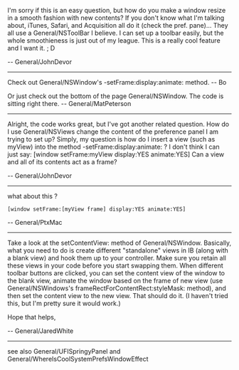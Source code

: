 I'm sorry if this is an easy question, but how do you make a window resize in a smooth fashion with new contents? If you don't know what I'm talking about, iTunes, Safari, and Acquisition all do it (check the pref. pane)... They all use a General/NSToolBar I believe. I can set up a toolbar easily, but the whole smoothieness is just out of my league. This is a really cool feature and I want it.  ; D

-- General/JohnDevor

----

Check out General/NSWindow's -setFrame:display:animate: method.  -- Bo

Or just check out the bottom of the page General/NSWindow. The code is sitting right there. -- General/MatPeterson

----

Alright, the code works great, but I've got another related question. How do I use General/NSViews change the content of the preference panel I am trying to set up? Simply, my question is how do I insert a view (such as myView) into the method -setFrame:display:animate: ? I don't think I can just say: 
    [window setFrame:myView display:YES animate:YES]
Can a view and all of its contents act as a frame?

-- General/JohnDevor

----

what about this ?

    [window setFrame:[myView frame] display:YES animate:YES]

-- General/PtxMac

----

Take a look at the setContentView: method of General/NSWindow. Basically, what you need to do is create different "standalone" views in IB (along with a blank view) and hook them up to your controller. Make sure you retain all these views in your code before you start swapping them. When different toolbar buttons are clicked, you can set the content view of the window to the blank view, animate the window based on the frame of new view (use General/NSWindows's frameRectForContentRect:styleMask: method), and then set the content view to the new view. That should do it. (I haven't tried this, but I'm pretty sure it would work.)

Hope that helps,

-- General/JaredWhite

----

see also General/UFISpringyPanel and General/WhereIsCoolSystemPrefsWindowEffect